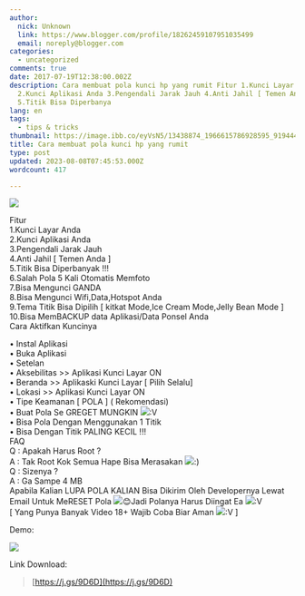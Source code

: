 ```yaml
---
author:
  nick: Unknown
  link: https://www.blogger.com/profile/18262459107951035499
  email: noreply@blogger.com
categories:
  - uncategorized
comments: true
date: 2017-07-19T12:38:00.002Z
description: Cara membuat pola kunci hp yang rumit Fitur 1.Kunci Layar Anda
  2.Kunci Aplikasi Anda 3.Pengendali Jarak Jauh 4.Anti Jahil [ Temen Anda ]
  5.Titik Bisa Diperbanya
lang: en
tags:
  - tips & tricks
thumbnail: https://image.ibb.co/eyVsN5/13438874_1966615786928595_9194443384423239792_n.jpg
title: Cara membuat pola kunci hp yang rumit
type: post
updated: 2023-08-08T07:45:53.000Z
wordcount: 417

---
```


[![](https://image.ibb.co/eyVsN5/13438874_1966615786928595_9194443384423239792_n.jpg)](https://image.ibb.co/eyVsN5/13438874_1966615786928595_9194443384423239792_n.jpg)

  
Fitur  
1.Kunci Layar Anda  
2.Kunci Aplikasi Anda  
3.Pengendali Jarak Jauh  
4.Anti Jahil \[ Temen Anda \]  
5.Titik Bisa Diperbanyak !!!  
6.Salah Pola 5 Kali Otomatis Memfoto  
7.Bisa Mengunci GANDA  
8.Bisa Mengunci Wifi,Data,Hotspot Anda  
9.Tema Titik Bisa Dipilih \[ kitkat Mode,Ice Cream Mode,Jelly Bean Mode \]  
10.Bisa MemBACKUP data Aplikasi/Data Ponsel Anda  
Cara Aktifkan Kuncinya  
  
• Instal Aplikasi  
• Buka Aplikasi  
• Setelan  
• Aksebilitas >> Aplikasi Kunci Layar ON  
• Beranda >> Aplikaski Kunci Layar \[ Pilih Selalu\]  
• Lokasi >> Aplikasi Kunci Layar ON  
• Tipe Keamanan \[ POLA \] ( Rekomendasi)  
• Buat Pola Se GREGET MUNGKIN ![](https://static.xx.fbcdn.net/images/emoji.php/v9/eb3/3/16/PACMAN.png):V  
• Bisa Pola Dengan Menggunakan 1 Titik  
• Bisa Dengan Titik PALING KECIL !!!  
FAQ  
Q : Apakah Harus Root ?  
A : Tak Root Kok Semua Hape Bisa Merasakan ![](https://static.xx.fbcdn.net/images/emoji.php/v9/f8a/3/16/1f642.png):)  
Q : Sizenya ?  
A : Ga Sampe 4 MB  
Apabila Kalian LUPA POLA KALIAN Bisa Dikirim Oleh Developernya Lewat Email Untuk MeRESET Pola ![](https://static.xx.fbcdn.net/images/emoji.php/v9/fbd/3/16/1f60a.png)😊Jadi Polanya Harus Diingat Ea ![](https://static.xx.fbcdn.net/images/emoji.php/v9/eb3/3/16/PACMAN.png):V   
\[ Yang Punya Banyak Video 18+ Wajib Coba Biar Aman ![](https://static.xx.fbcdn.net/images/emoji.php/v9/eb3/3/16/PACMAN.png):V \]  
  
Demo:  

[![](https://image.ibb.co/cZPV9k/20139590_1966615810261926_2427763598078911142_n.jpg)](https://image.ibb.co/cZPV9k/20139590_1966615810261926_2427763598078911142_n.jpg)

  
  
Link Download:  

> [https://j.gs/9D6D](https://j.gs/9D6D)